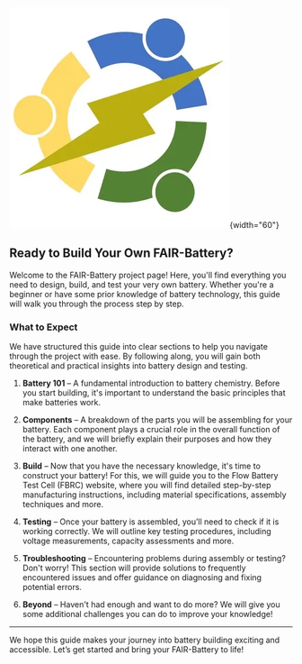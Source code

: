 ![](images/clipboard-2323808813.png){width="60"}

## Ready to Build Your Own FAIR-Battery?

Welcome to the FAIR-Battery project page! Here, you'll find everything you need to design, build, and test your very own battery. Whether you're a beginner or have some prior knowledge of battery technology, this guide will walk you through the process step by step.

### What to Expect

We have structured this guide into clear sections to help you navigate through the project with ease. By following along, you will gain both theoretical and practical insights into battery design and testing.

1.  **Battery 101** – A fundamental introduction to battery chemistry. Before you start building, it's important to understand the basic principles that make batteries work.

2.  **Components** – A breakdown of the parts you will be assembling for your battery. Each component plays a crucial role in the overall function of the battery, and we will briefly explain their purposes and how they interact with one another.

3.  **Build** – Now that you have the necessary knowledge, it's time to construct your battery! For this, we will guide you to the Flow Battery Test Cell (FBRC) website, where you will find detailed step-by-step manufacturing instructions, including material specifications, assembly techniques and more.

4.  **Testing** – Once your battery is assembled, you’ll need to check if it is working correctly. We will outline key testing procedures, including voltage measurements, capacity assessments and more.

5.  **Troubleshooting** – Encountering problems during assembly or testing? Don't worry! This section will provide solutions to frequently encountered issues and offer guidance on diagnosing and fixing potential errors.

6.  **Beyond** – Haven't had enough and want to do more? We will give you some additional challenges you can do to improve your knowledge!

------------------------------------------------------------------------

We hope this guide makes your journey into battery building exciting and accessible. Let’s get started and bring your FAIR-Battery to life!
